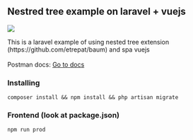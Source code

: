 
## Nestred tree example on laravel + vuejs

<img src="https://docs.google.com/uc?id=1SY7p_vP9ID9nL6zduxqh7vdYNfPZTsZi" style/>

<p>
	This is a laravel example of using nested tree extension (https://github.com/etrepat/baum) and spa vuejs<br><br>
	Postman docs:
	<a href="https://documenter.getpostman.com/view/3791404/RW8Dkmz2">Go to docs</a>
</p>


### Installing

```
composer install && npm install && php artisan migrate
```

### Frontend (look at package.json)

```
npm run prod
```


